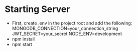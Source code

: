 # Starting Server
- First, create .env in the project root and add the following:
MONGODB_CONNECTION=your_connection_string
JWT_SECRET=your_secret
NODE_ENV=development
- npm install
- npm start